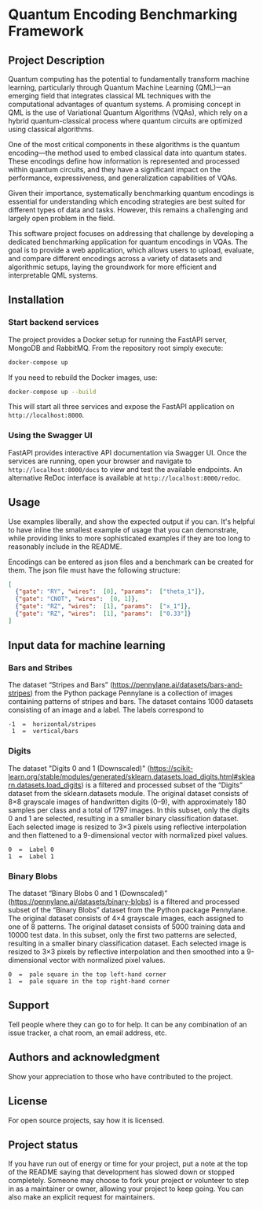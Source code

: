 # Quantum Encoding Benchmarking Framework

## Project Description

Quantum computing has the potential to fundamentally transform machine learning, particularly through Quantum Machine Learning (QML)—an emerging field that integrates classical ML techniques with the computational advantages of quantum systems. A promising concept in QML is the use of Variational Quantum Algorithms (VQAs), which rely on a hybrid quantum-classical process where quantum circuits are optimized using classical algorithms. 

One of the most critical components in these algorithms is the quantum encoding—the method used to embed classical data into quantum states. These encodings define how information is represented and processed within quantum circuits, and they have a significant impact on the performance, expressiveness, and generalization capabilities of VQAs. 

Given their importance, systematically benchmarking quantum encodings is essential for understanding which encoding strategies are best suited for different types of data and tasks. However, this remains a challenging and largely open problem in the field. 

This software project focuses on addressing that challenge by developing a dedicated benchmarking application for quantum encodings in VQAs. The goal is to provide a web application, which allows users to upload, evaluate, and compare different encodings across a variety of datasets and algorithmic setups, laying the groundwork for more efficient and interpretable QML systems. 

## Installation

### Start backend services
The project provides a Docker setup for running the FastAPI server,
MongoDB and RabbitMQ. From the repository root simply execute:

```bash
docker-compose up
```

If you need to rebuild the Docker images, use:

```bash
docker-compose up --build
```

This will start all three services and expose the FastAPI application on
`http://localhost:8000`.

### Using the Swagger UI
FastAPI provides interactive API documentation via Swagger UI. Once the services
are running, open your browser and navigate to `http://localhost:8000/docs` to
view and test the available endpoints. An alternative ReDoc interface is
available at `http://localhost:8000/redoc`.

## Usage
Use examples liberally, and show the expected output if you can. It's helpful to have inline the smallest example of usage that you can demonstrate, while providing links to more sophisticated examples if they are too long to reasonably include in the README.

Encodings can be entered as json files and a benchmark can be created for them. The json file must have the following structure:
```json
[
  {"gate": "RY", "wires":  [0], "params":  ["theta_1"]},
  {"gate": "CNOT", "wires":  [0, 1]},
  {"gate": "RZ", "wires":  [1], "params":  ["x_1"]},
  {"gate": "RZ", "wires":  [1], "params":  ["0.33"]}
]
```

## Input data for machine learning
### Bars and Stribes
The dataset “Stripes and Bars” (https://pennylane.ai/datasets/bars-and-stripes) from the Python package Pennylane is a collection of images containing patterns of stripes and bars. The dataset contains 1000 datasets consisting of an image and a label. The labels correspond to

```
-1  =  horizontal/stripes
 1  =  vertical/bars
```

### Digits
The dataset "Digits 0 and 1 (Downscaled)" (https://scikit-learn.org/stable/modules/generated/sklearn.datasets.load_digits.html#sklearn.datasets.load_digits) is a filtered and processed subset of the “Digits” dataset from the sklearn.datasets module. The original dataset consists of 8×8 grayscale images of handwritten digits (0–9), with approximately 180 samples per class and a total of 1797 images.
In this subset, only the digits 0 and 1 are selected, resulting in a smaller binary classification dataset. Each selected image is resized to 3×3 pixels using reflective interpolation and then flattened to a 9-dimensional vector with normalized pixel values.
```
0  =  Label 0
1  =  Label 1
```

### Binary Blobs
The dataset “Binary Blobs 0 and 1 (Downscaled)” (https://pennylane.ai/datasets/binary-blobs) is a filtered and processed subset of the “Binary Blobs” dataset from the Python package Pennylane.
The original dataset consists of 4×4 grayscale images, each assigned to one of 8 patterns. The original dataset consists of 5000 training data and 10000 test data. 
In this subset, only the first two patterns are selected, resulting in a smaller binary classification dataset. Each selected image is resized to 3×3 pixels by reflective interpolation and then smoothed into a 9-dimensional vector with normalized pixel values.

```
0  =  pale square in the top left-hand corner
1  =  pale square in the top right-hand corner
```


## Support
Tell people where they can go to for help. It can be any combination of an issue tracker, a chat room, an email address, etc.

## Authors and acknowledgment
Show your appreciation to those who have contributed to the project.

## License
For open source projects, say how it is licensed.

## Project status
If you have run out of energy or time for your project, put a note at the top of the README saying that development has slowed down or stopped completely. Someone may choose to fork your project or volunteer to step in as a maintainer or owner, allowing your project to keep going. You can also make an explicit request for maintainers.
